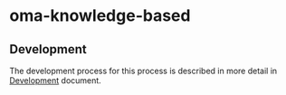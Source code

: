 # oma-knowledge-based

## Development

The development process for this process is described in more detail in
[Development](/DEVELOPMENT.md) document.
